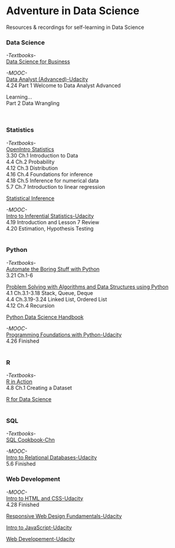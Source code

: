 # Adventure in Data Science
Resources & recordings for self-learning in Data Science 

### Data Science 
*-Textbooks-* <br>
[Data Science for Business](http://www.data-science-for-biz.com/DSB/Home.html)<br>

*-MOOC-* <br>
[Data Analyst (Advanced)-Udacity](https://classroom.udacity.com/nanodegrees/nd002-cn-advanced/syllabus/core-curriculum) <br>
4.24 Part 1 Welcome to Data Analyst Advanced <br>

Learning...<br>
Part 2 Data Wrangling <br>

<br>



### Statistics 
*-Textbooks-* <br>
[OpenIntro Statistics](https://www.openintro.org/download.php?file=os3_tablet&referrer=/stat/textbook.php) <br>
3.30 Ch.1 Introduction to Data <br>
4.4 Ch.2 Probability <br>
4.12 Ch.3 Distribution <br>
4.16 Ch.4 Foundations for inference <br>
4.18 Ch.5 Inference for numerical data <br>
5.7 Ch.7 Introduction to linear regression <br>

[Statistical Inference](https://fsalamri.files.wordpress.com/2015/02/casella_berger_statistical_inference1.pdf) <br>

*-MOOC-* <br>
[Intro to Inferential Statistics-Udacity](https://cn.udacity.com/course/intro-to-inferential-statistics--ud201)<br>
4.19 Introduction and Lesson 7 Review <br>
4.20 Estimation, Hypothesis Testing <br>
<br>

### Python
*-Textbooks-* <br>
[Automate the Boring Stuff with Python](https://automatetheboringstuff.com/) <br>
3.21 Ch.1-6 <br>

[Problem Solving with Algorithms and Data Structures using Python](https://interactivepython.org/runestone/static/pythonds/index.html) <br>
4.1 Ch.3.1-3.18 Stack, Queue, Deque <br>
4.4 Ch.3.19-3.24 Linked List, Ordered List <br>
4.12 Ch.4 Recursion <br>

[Python Data Science Handbook](https://jakevdp.github.io/PythonDataScienceHandbook/) <br>

*-MOOC-* <br>
[Programming Foundations with Python-Udacity](https://classroom.udacity.com/courses/ud036) <br>
4.26 Finished <br>
<br>

### R
*-Textbooks-* <br>
[R in Action](https://www.manning.com/books/r-in-action-second-edition?a_bid=5c2b1e1d&a_aid=RiA2ed) <br>
4.8 Ch.1 Creating a Dataset <br>

[R for Data Science](http://r4ds.had.co.nz/) <br>
<br>

### SQL
*-Textbooks-*  <br>
[SQL Cookbook-Chn](http://vdisk.weibo.com/s/al6dG90GHcosB?category_id=0...ref)  <br>

*-MOOC-* <br>
[Intro to Relational Databases-Udacity](https://classroom.udacity.com/courses/ud197) <br>
5.6 Finished <br>

### Web Development
*-MOOC-* <br>
[Intro to HTML and CSS-Udacity](https://classroom.udacity.com/courses/ud001)<br>
4.28 Finished<br>

[Responsive Web Design Fundamentals-Udacity](https://classroom.udacity.com/courses/ud893)<br>

[Intro to JavaScript-Udacity](https://classroom.udacity.com/courses/ud803)<br>

[Web Developement-Udacity](https://classroom.udacity.com/courses/cs253) <br>

